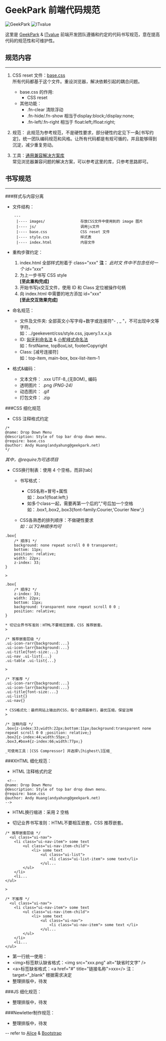 # GeekPark 前端代码规范  
![GeekPark](http://www.geekpark.net/public/css/images/logo.png)
![ITvalue](http://2009.itvalue.com.cn/mod/iv/views/default/css/images/logo.gif)

这里是 [GeekPark] & [ITvalue] 前端开发团队遵循和约定的代码书写规范，意在提高代码的规范性和可维护性。

## 规范内容
----
1. CSS reset 文件：[base.css]  
所有代码都基于这个文件。重设浏览器，解决依赖引起的耦合问题。 
    * base.css 的作用:
        * CSS reset
    * 其他功能：
        * .fn-clear 清除浮动
        * .fn-hide/.fn-show 相当于display:block;/display:none;
        * .fn-left/.fn-right 相当于 float:left;/float:right;

2. 规范：
此规范为参考规范，不是硬性要求，部分硬性约定见下一条\[书写约定\]，统一团队编码规范和风格。让所有代码都是有规可循的，并且能够得到沉淀，减少重复劳动。
 
3. 工具：[通用兼容解决方案库]  
常见浏览器兼容问题的解决方案，可以参考这里的库，只参考思路即可。

## 书写规范
----
###样式与内容分离

* 文件结构： 
```
    ---
     |---- images/                存放CSS文件中使用到的 image 图片  
     |---- js/                    调用js文件  
     |---- base.css               CSS reset 文件  
     |---- style.css              样式表  
     |---- index.html             内容文件  
```
* 重构步骤约定：
    1. index.html 全部样式附着于 class="xxx" **注：** _此时文    件中不包含任何一个 id="xxx"_
    2. 为上一步书写 CSS style  
    **\[至此重构完成\]**
    3. 开始书写js交互文件，使用 ID 和 Class 定位被操作句柄
    4. 向 index.html 中需要的地方添加 id="xxx"  
    **\[至此交互效果完成\]**
    
* 命名规范：  
    * 文件及文件夹: 全部英文小写字母+数字或连接符"\- , \_ "，不可出现中文等字符。  
    如：../geekevent/css/style.css, jquery.1.x.x.js 
    * ID: [匈牙利命名法] & [小駝峰式命名法]  
    如：firstName, topBoxList, footerCopyright
    * Class: [减号连接符]  
    如：top-item, main-box, box-list-item-1
    
* 格式&编码：
    * 文本文件： .xxx UTF-8_\(无BOM\)_ 编码
    * 透明图片： .png _(PNG-24)_
    * 动态图片： .gif
    * 打包文件： .zip
    
###CSS 细化规范

* CSS 注释格式约定  
>
```
/*
@name: Drop Down Menu
@description: Style of top bar drop down menu.
@require: base.css
@author: Andy Huang(andyahung@geekpark.net)
*/
```
_其中，@require为可选项目_ 

* CSS换行制表：使用 4 个空格，而非\[tab\]
       
    * 书写格式：
        * CSS名称+冒号+属性  
        如：.box1{float:left;}
        * 如多个class一起，需要再第一个后的","号后加一个空格  
        如：.box1,.box2,.box3{font-family:Courier,'Courier New';}
        
    * CSS各熟悉的排列顺序：不做硬性要求  
    _如：以下2种顺序均可_
    >
```
.box{
    /* 顺序1 */
    background: none repeat scroll 0 0 transparent;
    bottom: 11px;
    position: relative;
    width: 22px;
    z-index: 33;
}
```
    >
```
.box{
    /* 顺序2 */
    z-index: 33;
    width: 22px;
    bottom: 11px;
    background: transparent none repeat scroll 0 0 ;
    position: relative;
}
```
  
    * 切记业界书写准则：HTML不要相互嵌套，CSS 推荐嵌套。  
    >
```
/* 推荐嵌套层级 */
.ui-icon-rarr{background:...}
.ui-icon-larr{background:...}
.ui-title{font-size:...}
.ui-nav .ui-list{...}
.ui-table .ui-list{...}
```
    >
```
/* 不推荐 */
.ui-icon-rarr{background:...}
.ui-icon-larr{background:...}
.ui-title{font-size:...}
.ui-list{}
.ui-nav{}
```
    * CSS格式化：最终网站上输出的CSS，每个选择器单行，最优压缩，保留注释  
    >
```
/* 注释内容 */
.box{z-index:33;width:22px;bottom:11px;background:transparent none repeat scroll 0 0 ;position: relative;}
.box2{z-index:44;width:55px;}
.box3,#box4{z-index:66;width:77px;}
```
    _可使用工具：[CSS Compressor] 并选择\[highest\]压缩_  
    
###XHTML 细化规范：

* HTML 注释格式约定  
    >
```
 <!--
@name: Drop Down Menu
@description: Style of top bar drop down menu.
@require: base.css
@author: Andy Huang(andyahung@geekpark.net)
-->
```
* HTML换行缩进：采用 2 空格

* 切记业界书写准则：HTML不要相互嵌套，CSS 推荐嵌套。  
    >
```
/* 推荐嵌套层级 */
  <ul class="ui-nav">
    <li class="ui-nav-item"> some text
        <ul class="ui-nav-item-child">
            <li> some text
                <ul class="ui-list">
                    <li class="ui-list-item"> some text</li>
                </ul...
        </ul>
    </li>
    <li...
</ul>
```
    >
```
/* 不推荐 */
  <ul class="ui-nav">
    <li class="ui-nav-item"> some text
        <ul class="ui-nav-item-child">
            <li> some text
                <ul class="ui-nav">
                    <li class="ui-nav-item"> some text </li>
                </ul...
        </ul>
    </li>
    <li...
</ul>
```

* 第一行统一使用：<!DOCTYPE html>
* \<img\>标签默认缺省格式：\<img src="xxx.png" alt="缺省时文字" />
* \<a\>标签缺省格式：\<a href="#" title="链接名称">xxx\</> 注：target="_blank" 根据需求决定  
* 整理排版中，待发  

###JS 细化规范：
* 整理排版中，待发  

###Newletter制作规范：
* 整理排版中，待发



-- refer to [Alice] & [Bootstrap]  
    

[GeekPark]: http://geekpark.net/ "http://geekpark.net/"
[ITvalue]: http://www.itvalue.com.cn/

[Alice]: https://github.com/alipay/alice "Alice 支付宝前端样式解决方案"
[Bootstrap]: http://twitter.github.com/bootstrap/ "Bootstrap, from Twitter"
[base.css]: https://github.com/hzlzh/GeekPark/blob/master/base.css "CSS reset 文件"
[CSS 规范]: http://aliceui.com/css-spec/ "CSS 代码书写规范"
[样式库构建规范]: http://aliceui.com/alice-css-guide/ "该项不予参考"
[通用兼容解决方案库]: http://aliceui.com/alice-css/#solutions "该项不予参考"

[匈牙利命名法]: http://zh.wikipedia.org/wiki/%E5%8C%88%E7%89%99%E5%88%A9%E5%91%BD%E5%90%8D%E6%B3%95 "Wiki:匈牙利命名法"
[小駝峰式命名法]:http://zh.wikipedia.org/wiki/%E9%A7%9D%E5%B3%B0%E5%BC%8F%E5%A4%A7%E5%B0%8F%E5%AF%AB "小駝峰式命名法"
[CSS Compressor]: http://www.csscompressor.com/ "CSS 压缩"

